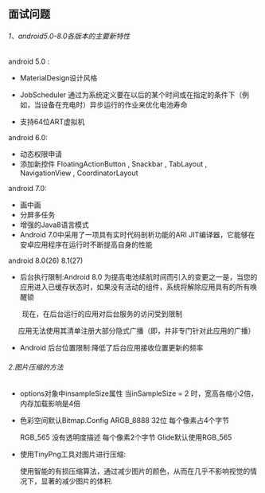 ## 面试问题

###### 1、android5.0-8.0各版本的主要新特性

android 5.0 :

- MaterialDesign设计风格

- JobScheduler 通过为系统定义要在以后的某个时间或在指定的条件下（例如，当设备在充电时）异步运行的作业来优化电池寿命

- 支持64位ART虚拟机

android 6.0:

- 动态权限申请
- 添加新控件 FloatingActionButton , Snackbar , TabLayout , NavigationView , CoordinatorLayout

android 7.0:

- 画中画
- 分屏多任务
- 增强的Java8语言模式
- Android 7.0中采用了一项具有实时代码剖析功能的ARI JIT编译器，它能够在安卓应用程序在运行时不断提高自身的性能

android 8.0(26)  8.1(27)

- 后台执行限制:Android 8.0 为提高电池续航时间而引入的变更之一是，当您的应用进入已缓存状态时，如果没有活动的组件，系统将解除应用具有的所有唤醒锁

       现在，在后台运行的应用对后台服务的访问受到限制

      应用无法使用其清单注册大部分隐式广播（即，并非专门针对此应用的广播）

- Android 后台位置限制:降低了后台应用接收位置更新的频率

###### 2.图片压缩的方法

- options对象中insampleSize属性 当inSampleSize = 2 时，宽高各缩小2倍，内存加载影响是4倍

- 色彩空间默认Bitmap.Config ARGB_8888 32位 每个像素占4个字节 
  
  RGB_565 没有透明度描述 每个像素2个字节 Glide默认使用RGB_565

- 使用TinyPng工具对图片进行压缩:
  
  使用智能的有损压缩算法，通过减少图片的颜色，从而在几乎不影响视觉的情况下，显著的减少图片的体积.
